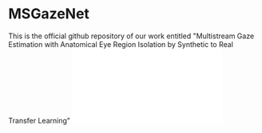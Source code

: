 # MSGazeNet
This is the official github repository of our work entitled "Multistream Gaze Estimation with Anatomical Eye Region Isolation by Synthetic to Real Transfer Learning"
![Alt text](/Figures/msgazenet.pdf?raw=true "Optional Title")
